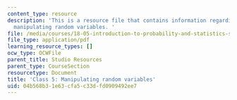```yaml
---
content_type: resource
description: 'This is a resource file that contains information regarding class 5:
  manipulating random variables. '
file: /media/courses/18-05-introduction-to-probability-and-statistics-spring-2014/04b568b31e63cfa5c33dfd0909492ee7_MIT18_05S14_class5prep_d.pdf
file_type: application/pdf
learning_resource_types: []
ocw_type: OCWFile
parent_title: Studio Resources
parent_type: CourseSection
resourcetype: Document
title: 'Class 5: Manipulating random variables'
uid: 04b568b3-1e63-cfa5-c33d-fd0909492ee7
---
```

